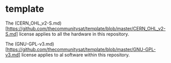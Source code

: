 # template

The (CERN_OHL_v2-S.md)[https://github.com/thecommunitysat/template/blob/master/CERN_OHL_v2-S.md] license applies to all the hardware in this repository.

The (GNU-GPL-v3.md)[https://github.com/thecommunitysat/template/blob/master/GNU-GPL-v3.md] license applies to al software within this repository.

